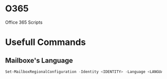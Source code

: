 # O365
Office 365 Scripts

# Usefull Commands

## Mailboxe's Language
```Powershell
Set-MailboxRegionalConfiguration -Identity <IDENTITY> -Language <LANGUAGE> -LocalizeDefaultFolderName
```

